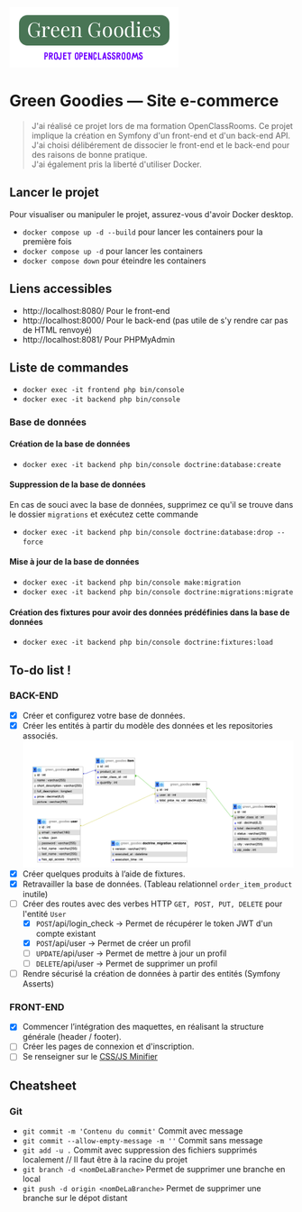![Logo Green Goodies](https://github.com/halilxdev/OC-Green-Goodies/blob/main/misc/logo.webp)

# Green Goodies — Site e-commerce

> J'ai réalisé ce projet lors de ma formation OpenClassRooms. Ce projet implique la création en Symfony d'un front-end et d'un back-end API.  
> J'ai choisi délibérement de dissocier le front-end et le back-end pour des raisons de bonne pratique.  
> J'ai également pris la liberté d'utiliser Docker.

## Lancer le projet

Pour visualiser ou manipuler le projet, assurez-vous d'avoir Docker desktop.

* `docker compose up -d --build` pour lancer les containers pour la première fois
* `docker compose up -d` pour lancer les containers
* `docker compose down` pour éteindre les containers

## Liens accessibles

* http://localhost:8080/    Pour le front-end
* http://localhost:8000/    Pour le back-end (pas utile de s'y rendre car pas de HTML renvoyé)
* http://localhost:8081/    Pour PHPMyAdmin

## Liste de commandes

* `docker exec -it frontend php bin/console`
* `docker exec -it backend php bin/console`

### Base de données

#### Création de la base de données
* `docker exec -it backend php bin/console doctrine:database:create`
#### Suppression de la base de données
En cas de souci avec la base de données, supprimez ce qu'il se trouve dans le dossier `migrations` et exécutez cette commande
* `docker exec -it backend php bin/console doctrine:database:drop --force`
#### Mise à jour de la base de données
* `docker exec -it backend php bin/console make:migration`
* `docker exec -it backend php bin/console doctrine:migrations:migrate`
#### Création des fixtures pour avoir des données prédéfinies dans la base de données
* `docker exec -it backend php bin/console doctrine:fixtures:load`

## To-do list !

### BACK-END

- [x] Créer et configurez votre base de données.
- [x] Créer les entités à partir du modèle des données et les repositories associés.  
![Diagramme UML](https://github.com/halilxdev/OC-Green-Goodies/blob/main/misc/UML.png)  
- [x] Créer quelques produits à l’aide de fixtures.
- [x] Retravailler la base de données. (Tableau relationnel `order_item_product` inutile)
- [ ] Créer des routes avec des verbes HTTP `GET, POST, PUT, DELETE` pour l'entité `User`
    - [x] `POST`/api/login_check -> Permet de récupérer le token JWT d'un compte existant
    - [x] `POST`/api/user -> Permet de créer un profil
    - [ ] `UPDATE`/api/user -> Permet de mettre à jour un profil
    - [ ] `DELETE`/api/user -> Permet de supprimer un profil
- [ ] Rendre sécurisé la création de données à partir des entités (Symfony Asserts)

### FRONT-END

- [x] Commencer l’intégration des maquettes, en réalisant la structure générale (header / footer).
- [ ] Créer les pages de connexion et d'inscription.
- [ ] Se renseigner sur le [CSS/JS Minifier](https://github.com/sensiolabs/minify-bundle)

## Cheatsheet

### Git

* `git commit -m 'Contenu du commit'` Commit avec message
* `git commit --allow-empty-message -m ''` Commit sans message
* `git add -u .` Commit avec suppression des fichiers supprimés localement // Il faut être à la racine du projet
* `git branch -d <nomDeLaBranche>` Permet de supprimer une branche en local
* `git push -d origin <nomDeLaBranche>` Permet de supprimer une branche sur le dépot distant